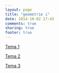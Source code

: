 ```yaml
---
layout: page
title: "geometrie i"
date: 2014-10-02 17:43
comments: true
sharing: true
footer: true
---
```


[Tema 1](/geometrie-i/probleme1.html)

[Tema 2](/geometrie-i/probleme2.html)

[Tema 3](/geometrie-i/probleme3.html)
